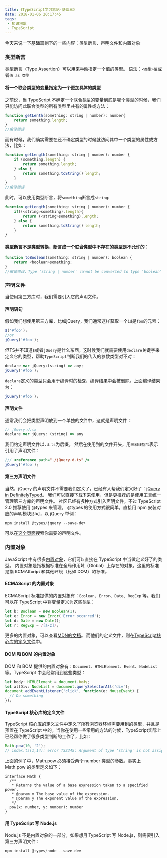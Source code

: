```yaml
---
title: 《TypeScript学习笔记-基础三》
date: 2018-01-06 20:17:45
tags:
 - 知识积累
 - TypeScript
---
```

今天来说一下基础篇剩下的一些内容：类型断言、声明文件和内置对象

### 类型断言
类型断言（Type Assertion）可以用来手动指定一个值的类型。
语法：`<类型>值`或者`值 as 类型`
#### 将一个联合类型的变量指定为一个更加具体的类型
之前说，当 TypeScript 不确定一个联合类型的变量到底是哪个类型的时候，我们只能访问此联合类型的所有类型里共有的属性或方法：
```javascript
function getLenth(something: string | number): number{
    return something.length;
}
//编译错误
```
而有时候，我们确实需要在还不确定类型的时候就访问其中一个类型的属性或方法，比如：

```javascript
function getLength(something: string | number): number {
    if (something.length) {
        return something.length;
    } else {
        return something.toString().length;
    }
}
//编译错误
```
此时，可以使用类型断言，将`something`断言成`string`:
```javascript
function getLength(something: string | number): number {
    if((<string>something).length){
        return (<string>something).length;
    } else {
        return something.toString().length;
    }
}
```

#### 类型断言不是类型转换，断言成一个联合类型中不存在的类型是不允许的：
```javascript
function toBoolean(something: string | number): boolean {
    return <boolean>something;
}
//编译错误，Type 'string | number' cannot be converted to type 'boolean'.
```

### 声明文件
当使用第三方库时，我们需要引入它的声明文件。

#### 声明语句
假如我们想使用第三方库，比如jQuery，我们通常这样获取一个`id`是`foo`的元素：
```javascript
$('#foo');
//or
jQuery('#foo');
```
但TS并不知道`$`或者`jQuery`是什么东西，这时候我们就需要使用`declare`关键字来定义它的类型，帮助`TypeScript`判断我们的传入的参数类型对不对：
```javascript
declare var jQuery:(string) => any;
jQuery('#foo');
```
`declare`定义的类型只会用于编译时的检查，编译结果中会被删除。上面编译结果为：

```javascript
jQuery('#foo');
```

#### 声明文件
通常我们会把类型声明放到一个单独的文件中，这就是声明文件：
```javascript
// jQuery.d.ts
declare var jQuery: (string) => any;
```
我们约定声明文件以`.d.ts`为后缀。
然后在使用到的文件开头，用`三斜线指令`表示引用了声明文件：

```javascript
/// <reference path="./jQuery.d.ts" />
jQuery('#foo');
```

#### 第三方声明文件
当然，jQuery 的声明文件不需要我们定义了，已经有人帮我们定义好了：[jQuery in DefinitelyTyped](https://github.com/DefinitelyTyped/DefinitelyTyped/blob/master/types/jquery/index.d.ts)。
我们可以直接下载下来使用，但是更推荐的是使用工具统一管理第三方库的声明文件。
社区已经有多种方式引入声明文件，不过 TypeScript 2.0 推荐使用 @types 来管理。
@types 的使用方式很简单，直接用 npm 安装对应的声明模块即可，以 jQuery 举例：
```javascript
npm install @types/jquery --save-dev
```
可以在[这个页面](http://microsoft.github.io/TypeSearch/)搜索你需要的声明文件。

### 内置对象
JavaScript 中有很多[内置对象](https://developer.mozilla.org/en-US/docs/Web/JavaScript/Reference/Global_Objects)，它们可以直接在 TypeScript 中当做定义好了的类型。
内置对象是指根据标准在全局作用域（Global）上存在的对象。这里的标准是指 ECMAScript 和其他环境（比如 DOM）的标准。
#### ECMAScript 的内置对象
ECMAScript 标准提供的内置对象有：`Boolean`、`Error`、`Date`、`RegExp` 等。我们可以在 TypeScript 中将变量定义为这些类型：
```javascript
let b: Boolean = new Boolean(1);
let e: Error = new Error('Error occurred');
let d: Date = new Date();
let r: RegExp = /[a-z]/;
```
更多的内置对象，可以查看[MDN的文档](https://developer.mozilla.org/en-US/docs/Web/JavaScript/Reference/Global_Objects)。
而他们的定义文件，则在[TypeScript核心库的定义文件](https://github.com/Microsoft/TypeScript/tree/master/src/lib)中。

#### DOM 和 BOM 的内置对象
DOM 和 BOM 提供的内置对象有：`Document`、`HTMLElement`、`Event`、`NodeList` 等。TypeScript 中会经常用到这些类型：
```javascript
let body: HTMLElement = document.body;
let allDiv: NodeList = document.querySelectorAll('div');
document.addEventListener('click', function(e: MouseEvent) {
  // Do something
});
```

#### TypeScript 核心库的定义文件
TypeScript 核心库的定义文件中定义了所有浏览器环境需要用到的类型，并且是预置在 TypeScript 中的。当你在使用一些常用的方法的时候，TypeScript实际上已经帮你做了很多类型判断的工作了，比如：
```javascript
Math.pow(10, '2');
// index.ts(1,14): error TS2345: Argument of type 'string' is not assignable to parameter of type 'number'.
```
上面的例子中，Math.pow 必须接受两个 number 类型的参数。事实上 Math.pow 的类型定义如下：
```
interface Math {
  /**
   * Returns the value of a base expression taken to a specified power.
   * @param x The base value of the expression.
   * @param y The exponent value of the expression.
   */
  pow(x: number, y: number): number;
}
```

#### 用 TypeScript 写 Node.js
Node.js 不是内置对象的一部分，如果想用 TypeScript 写 Node.js，则需要引入第三方声明文件：
```javascript
npm install @types/node --save-dev
```

